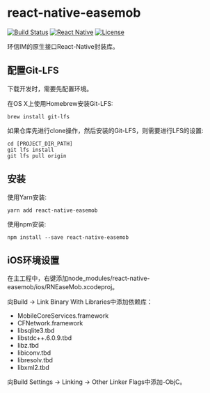 # react-native-easemob

[![Build Status](https://travis-ci.org/HecomBJ/react-native-easemob.svg?branch=master)](https://travis-ci.org/HecomBJ/react-native-easemob)
[![React Native](https://img.shields.io/badge/react%20native-0.52.2-brightgreen.svg)](https://github.com/facebook/react-native)
[![License](https://img.shields.io/aur/license/yaourt.svg)](https://github.com/HecomBJ/react-native-easemob/blob/master/LICENSE)

环信IM的原生接口React-Native封装库。

## 配置Git-LFS

下载开发时，需要先配置环境。

在OS X上使用Homebrew安装Git-LFS:

```
brew install git-lfs
```

如果仓库先进行clone操作，然后安装的Git-LFS，则需要进行LFS的设置:

```
cd [PROJECT_DIR_PATH]
git lfs install
git lfs pull origin
```

## 安装

使用Yarn安装:

```
yarn add react-native-easemob
```

使用npm安装:

```
npm install --save react-native-easemob
```

## iOS环境设置

在主工程中，右键添加node_modules/react-native-easemob/ios/RNEaseMob.xcodeproj。

向Build → Link Binary With Libraries中添加依赖库：

* MobileCoreServices.framework
* CFNetwork.framework
* libsqlite3.tbd
* libstdc++.6.0.9.tbd
* libz.tbd
* libiconv.tbd
* libresolv.tbd
* libxml2.tbd

向Build Settings → Linking → Other Linker Flags中添加-ObjC。